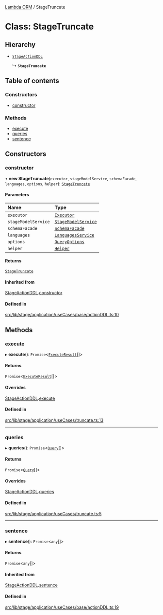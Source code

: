 [Lambda ORM](../README.md) / StageTruncate

# Class: StageTruncate

## Hierarchy

- [`StageActionDDL`](StageActionDDL.md)

  ↳ **`StageTruncate`**

## Table of contents

### Constructors

- [constructor](StageTruncate.md#constructor)

### Methods

- [execute](StageTruncate.md#execute)
- [queries](StageTruncate.md#queries)
- [sentence](StageTruncate.md#sentence)

## Constructors

### constructor

• **new StageTruncate**(`executor`, `stageModelService`, `schemaFacade`, `languages`, `options`, `helper`): [`StageTruncate`](StageTruncate.md)

#### Parameters

| Name | Type |
| :------ | :------ |
| `executor` | [`Executor`](../interfaces/Executor.md) |
| `stageModelService` | [`StageModelService`](StageModelService.md) |
| `schemaFacade` | [`SchemaFacade`](SchemaFacade.md) |
| `languages` | [`LanguagesService`](LanguagesService.md) |
| `options` | [`QueryOptions`](../interfaces/QueryOptions.md) |
| `helper` | [`Helper`](Helper.md) |

#### Returns

[`StageTruncate`](StageTruncate.md)

#### Inherited from

[StageActionDDL](StageActionDDL.md).[constructor](StageActionDDL.md#constructor)

#### Defined in

[src/lib/stage/application/useCases/base/actionDDL.ts:10](https://github.com/FlavioLionelRita/lambdaorm/blob/35522f75/src/lib/stage/application/useCases/base/actionDDL.ts#L10)

## Methods

### execute

▸ **execute**(): `Promise`\<[`ExecuteResult`](../interfaces/ExecuteResult.md)[]\>

#### Returns

`Promise`\<[`ExecuteResult`](../interfaces/ExecuteResult.md)[]\>

#### Overrides

[StageActionDDL](StageActionDDL.md).[execute](StageActionDDL.md#execute)

#### Defined in

[src/lib/stage/application/useCases/truncate.ts:13](https://github.com/FlavioLionelRita/lambdaorm/blob/35522f75/src/lib/stage/application/useCases/truncate.ts#L13)

___

### queries

▸ **queries**(): `Promise`\<[`Query`](Query.md)[]\>

#### Returns

`Promise`\<[`Query`](Query.md)[]\>

#### Overrides

[StageActionDDL](StageActionDDL.md).[queries](StageActionDDL.md#queries)

#### Defined in

[src/lib/stage/application/useCases/truncate.ts:5](https://github.com/FlavioLionelRita/lambdaorm/blob/35522f75/src/lib/stage/application/useCases/truncate.ts#L5)

___

### sentence

▸ **sentence**(): `Promise`\<`any`[]\>

#### Returns

`Promise`\<`any`[]\>

#### Inherited from

[StageActionDDL](StageActionDDL.md).[sentence](StageActionDDL.md#sentence)

#### Defined in

[src/lib/stage/application/useCases/base/actionDDL.ts:19](https://github.com/FlavioLionelRita/lambdaorm/blob/35522f75/src/lib/stage/application/useCases/base/actionDDL.ts#L19)
